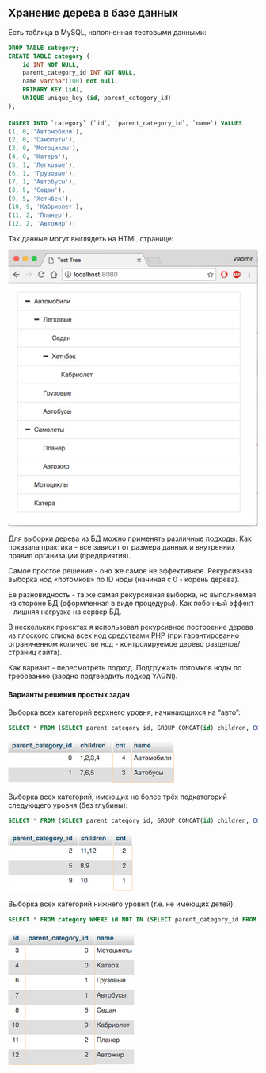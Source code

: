 ## Хранение дерева в базе данных

Есть таблица в MySQL, наполненная тестовыми данными:

```sql
DROP TABLE category;
CREATE TABLE category (
    id INT NOT NULL,
    parent_category_id INT NOT NULL,
    name varchar(100) not null,
    PRIMARY KEY (id),
    UNIQUE unique_key (id, parent_category_id)
);

INSERT INTO `category` (`id`, `parent_category_id`, `name`) VALUES
(1, 0, 'Автомобили'),
(2, 0, 'Самолеты'),
(3, 0, 'Мотоциклы'),
(4, 0, 'Катера'),
(5, 1, 'Легковые'),
(6, 1, 'Грузовые'),
(7, 1, 'Автобусы'),
(8, 5, 'Седан'),
(9, 5, 'Хетчбек'),
(10, 9, 'Кабриолет'),
(11, 2, 'Планер'),
(12, 2, 'Автожир');

```

Так данные могут выглядеть на HTML странице:

![Tree View](tree-view.png)


Для выборки дерева из БД можно применять различные подходы. Как показала практика - все зависит от размера данных и внутренних правил организации (предприятия). 

Самое простое решение - оно же самое не эффективное. Рекурсивная выборка нод «потомков» по ID ноды (начиная с 0 - корень дерева).

Ее разновидность - та же самая рекурсивная выборка, но выполняемая на стороне БД (оформленная в виде процедуры). Как побочный эффект - лишняя нагрузка на сервер БД.

В нескольких проектах я использовал рекурсивное построение дерева из плоского списка всех нод средствами PHP (при гарантированно ограниченном количестве нод - контролируемое дерево разделов/страниц сайта).

Как вариант - пересмотреть подход. Подгружать потомков ноды по требованию (заодно подтвердить подход YAGNI).


#### Варианты решения простых задач

Выборка всех категорий верхнего уровня, начинающихся на “авто”:

```sql
SELECT * FROM (SELECT parent_category_id, GROUP_CONCAT(id) children, COUNT(id) cnt, name FROM `category` GROUP BY parent_category_id ORDER by id ) cats WHERE cnt>1 AND name LIKE 'авто%’;
```
![sql1](sql1.png)

Выборка всех категорий, имеющих не более трёх подкатегорий следующего уровня (без глубины):

```sql
SELECT * FROM (SELECT parent_category_id, GROUP_CONCAT(id) children, COUNT(id) cnt FROM `category` GROUP BY parent_category_id) cats WHERE cnt<3;
```
![sql2](sql2.png)


Выборка всех категорий нижнего уровня (т.е. не имеющих детей):

```sql
SELECT * FROM category WHERE id NOT IN (SELECT parent_category_id FROM `category` GROUP BY parent_category_id);
```
![sql3](sql3.png)